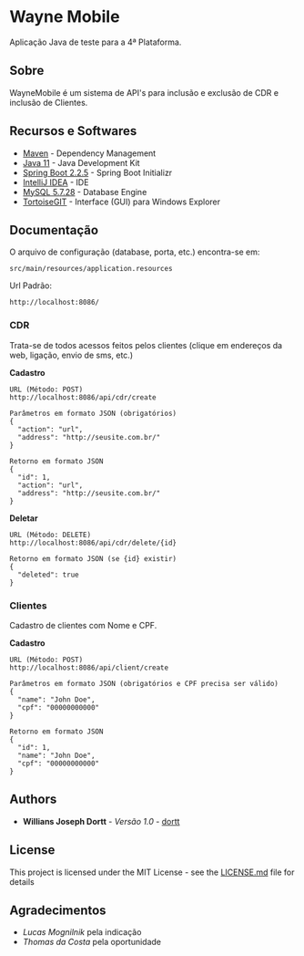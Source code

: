 # Wayne Mobile

Aplicação Java de teste para a 4ª Plataforma.

## Sobre

WayneMobile é um sistema de API's para inclusão e exclusão de CDR e inclusão de Clientes.

## Recursos e Softwares

* [Maven](https://maven.apache.org/) - Dependency Management
* [Java 11](https://www.oracle.com/java/technologies/javase-jdk11-downloads.html) - Java Development Kit
* [Spring Boot 2.2.5](https://start.spring.io/) - Spring Boot Initializr
* [IntelliJ IDEA](https://www.jetbrains.com/?utm_source=product&utm_medium=link&utm_campaign=IC&utm_content=2019.1) - IDE
* [MySQL 5.7.28](https://dev.mysql.com/downloads/mysql/) - Database Engine
* [TortoiseGIT](https://tortoisegit.org/) - Interface (GUI) para Windows Explorer

## Documentação

O arquivo de configuração (database, porta, etc.) encontra-se em:

```
src/main/resources/application.resources
```

Url Padrão:

```
http://localhost:8086/
```

### CDR
Trata-se de todos acessos feitos pelos clientes (clique em endereços da web, ligação, envio de sms, etc.)

**Cadastro**
```
URL (Método: POST)
http://localhost:8086/api/cdr/create
```
```
Parâmetros em formato JSON (obrigatórios)
{
  "action": "url",
  "address": "http://seusite.com.br/"
}
```
```
Retorno em formato JSON
{
  "id": 1,
  "action": "url",
  "address": "http://seusite.com.br/"
}
```

**Deletar**
```
URL (Método: DELETE)
http://localhost:8086/api/cdr/delete/{id}
```
```
Retorno em formato JSON (se {id} existir)
{
  "deleted": true
}
```

### Clientes
Cadastro de clientes com Nome e CPF.

**Cadastro**
```
URL (Método: POST)
http://localhost:8086/api/client/create
```
```
Parâmetros em formato JSON (obrigatórios e CPF precisa ser válido)
{
  "name": "John Doe",
  "cpf": "00000000000"
}
```
```
Retorno em formato JSON
{
  "id": 1,
  "name": "John Doe",
  "cpf": "00000000000"
}
```

## Authors

* **Willians Joseph Dortt** - *Versão 1.0* - [dortt](https://github.com/dortt)

## License

This project is licensed under the MIT License - see the [LICENSE.md](LICENSE.md) file for details

## Agradecimentos

* *Lucas Mognilnik* pela indicação
* *Thomas da Costa* pela oportunidade
